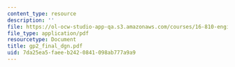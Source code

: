 ```yaml
---
content_type: resource
description: ''
file: https://ol-ocw-studio-app-qa.s3.amazonaws.com/courses/16-810-engineering-design-and-rapid-prototyping-january-iap-2005/7da25ea5faeeb2420841098ab777a9a9_gp2_final_dgn.pdf
file_type: application/pdf
resourcetype: Document
title: gp2_final_dgn.pdf
uid: 7da25ea5-faee-b242-0841-098ab777a9a9
---
```

